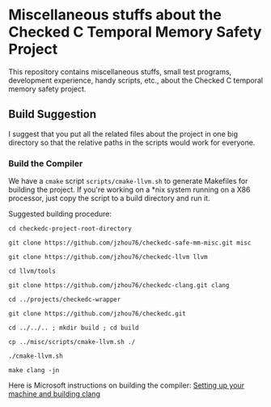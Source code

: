 # Miscellaneous stuffs about the Checked C Temporal Memory Safety Project

This repository contains miscellaneous stuffs, small test programs,
development experience, handy scripts, etc., about the Checked C
temporal memory safety project.

## Build Suggestion
I suggest that you put all the related files about the project in one
big directory so that the relative paths in the scripts would work
for everyone.

### Build the Compiler

We have a `cmake` script `scripts/cmake-llvm.sh` to generate Makefiles for
building the project. If you're working on a \*nix system running on a
X86 processor, just copy the script to a build directory and run it.

Suggested building procedure:
```
cd checkedc-project-root-directory

git clone https://github.com/jzhou76/checkedc-safe-mm-misc.git misc

git clone https://github.com/jzhou76/checkedc-llvm llvm

cd llvm/tools

git clone https://github.com/jzhou76/checkedc-clang.git clang

cd ../projects/checkedc-wrapper

git clone https://github.com/jzhou76/checkedc.git

cd ../../.. ; mkdir build ; cd build

cp ../misc/scripts/cmake-llvm.sh ./

./cmake-llvm.sh

make clang -jn
```

Here is Microsoft instructions on building the compiler: [Setting up your
machine and building
clang](https://github.com/Microsoft/checkedc-clang/blob/master/docs/checkedc/Setup-and-Build.md)
